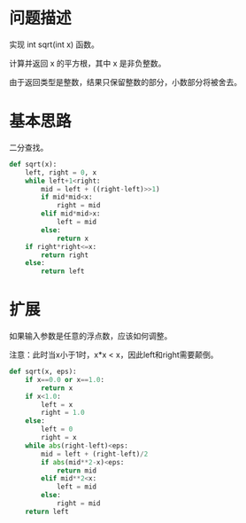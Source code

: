 # 问题描述
实现 int sqrt(int x) 函数。

计算并返回 x 的平方根，其中 x 是非负整数。

由于返回类型是整数，结果只保留整数的部分，小数部分将被舍去。

# 基本思路
二分查找。
```python
def sqrt(x):
    left, right = 0, x
    while left+1<right:
        mid = left + ((right-left)>>1)
        if mid*mid<x:
            right = mid
        elif mid*mid>x:
            left = mid
        else:
            return x
    if right*right<=x:
        return right
    else:
        return left
```

# 扩展
如果输入参数是任意的浮点数，应该如何调整。

注意：此时当x小于1时，x*x < x，因此left和right需要颠倒。
```python
def sqrt(x, eps):
    if x==0.0 or x==1.0:
        return x
    if x<1.0:
        left = x
        right = 1.0
    else:
        left = 0
        right = x
    while abs(right-left)<eps:
        mid = left + (right-left)/2
        if abs(mid**2-x)<eps:
            return mid
        elif mid**2<x:
            left = mid
        else:
            right = mid
    return left
```